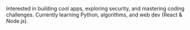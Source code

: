 
 Interested in building cool apps, exploring security, and mastering coding challenges.
 Currently learning Python, algorithms, and web dev (React & Node.js).



<!---
LUGRAM/LUGRAM is a ✨ special ✨ repository because its `README.md` (this file) appears on your GitHub profile.
You can click the Preview link to take a look at your changes.
--->
